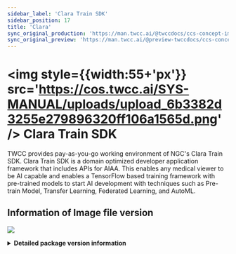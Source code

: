 ```yaml
---
sidebar_label: 'Clara Train SDK'
sidebar_position: 17
title: 'Clara'
sync_original_production: 'https://man.twcc.ai/@twccdocs/ccs-concept-image-clara-en'
sync_original_preview: 'https://man.twcc.ai/@preview-twccdocs/ccs-concept-image-clara-en'
---
```


# <img style={{width:55+'px'}} src='https://cos.twcc.ai/SYS-MANUAL/uploads/upload_6b3382d3255e279896320ff106a1565d.png' /> Clara Train SDK

TWCC provides pay-as-you-go working environment of NGC's Clara Train SDK. Clara Train SDK is a domain optimized developer application framework that includes APIs for AIAA. This enables any medical viewer to be AI capable and enables a TensorFlow based training framework with pre-trained models to start AI development with techniques such as Pre-train Model, Transfer Learning, Federated Learning, and AutoML.

## <i class="fa fa-sticky-note" aria-hidden="true"></i> <span class="ccsimglist">Information of Image file version</span> 

![](https://cos.twcc.ai/SYS-MANUAL/uploads/upload_88db536e418383826d7b899669980e97.png)



<details class="docspoiler">

<summary><b>Detailed package version information</b></summary>

- [clara-train-sdk-v3.1](https://ngc.nvidia.com/catalog/containers/nvidia:clara-train-sdk)


</details>